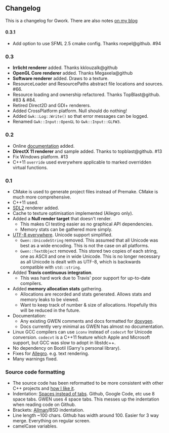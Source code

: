 
Changelog
---------

This is a changelog for Gwork. There are also notes [on my blog][blog]

#### 0.3.1

- Add option to use SFML 2.5 cmake config. Thanks roepel@github. #94

### 0.3

- **Irrlicht renderer** added. Thanks kklouzalk@github
- **OpenGL Core renderer** added. Thanks Megaxela@github
- **Software renderer** added. Draws to a texture.
- ResourceLoader and ResourcePaths abstract file locations and sources. #66.
- Resource loading and ownership refactored. Thanks TopBlast@github. #83 & #84.
- Retired Direct2D and GDI+ renderers.
- Added CrossPlatform platform. Null should do nothing!
- Added `Gwk::Log::Write()` so that error messages can be logged.
- Renamed `Gwk::Input::OpenGL` to `Gwk::Input::GLFW3`.

### 0.2

- Online [documentation][docs] added.
- **DirectX 11 renderer** and sample added. Thanks to topblast@github. #13
- Fix Windows platform. #13
- C++11 `override` used everywhere applicable to marked overridden virtual functions.

### 0.1

- CMake is used to generate project files instead of Premake. CMake is much more
  comprehensive.
- C++11 used.
- [SDL2][sdl2] renderer added.
- Cache to texture optimisation implemented (Allegro only).
- Added a **Null render target** that doesn't render.
  - This makes CI testing easier as no graphical API dependencies.
  - Memory stats can be gathered more simply.
- [UTF-8 everywhere][5]. Unicode support simplified.
  - `Gwen::UnicodeString` removed. This assumed that all Unicode was best as a
    wide encoding. This is not the case on all platforms.
  - `Gwen::TextObject` removed. This stored two copies of each string, one as
    ASCII and one in wide Unicode. This is no longer necessary as all Unicode
    is dealt with as UTF-8, which is backwards compatible with `std::string`.
- Added **Travis continuous integration**.
  - This was hard work due to Travis' poor support for up-to-date compilers.
- Added **memory allocation stats** gathering.
  - Allocations are recorded and stats generated. Allows stats and memory leaks to be viewed.
  - Want to keep track of number & size of allocations. Hopefully this will be reduced in the future.
- Documentation:
  - Any existing GWEN comments and docs formatted for [doxygen](http://doxygen.org).
  - Docs currently very minimal as GWEN has almost no documentation.
- Linux GCC compilers can use `iconv` instead of `codecvt` for Unicode conversion. `codecvt`
  is a C++11 feature which Apple and Microsoft support, but GCC was slow to adopt in libstdc++.
- No dependency on Bootil (Garry's personal library).
- Fixes for [Allegro][al5]. e.g. text rendering.
- Many warnings fixed.

### Source code formatting

* The source code has been reformatted to be more consistent with other C++
  projects and [how I like it][1].
* Indentation: [Spaces instead of tabs](http://www.jwz.org/doc/tabs-vs-spaces.html).
  Github, Google Code, etc use 8 space tabs. GWEN uses 4 space tabs. This
  messes up the indentation when reading code on Github.
* Brackets: [Allman][2]/BSD indentation.
* Line length ~100 chars. Github has width around 100. Easier for 3 way merge. Everything
  on regular screen.
* camelCase variables.


[gwen]: https://github.com/garrynewman/GWEN
[sdl2]: https://www.libsdl.org/
[sfml2]: http://www.sfml-dev.org
[al5]: http://alleg.sourceforge.net
[issues]: https://github.com/billyquith/GWork/issues "Bugs/Issues"
[1]: http://www.codinghorror.com/blog/2009/04/death-to-the-space-infidels.html "Interesting article on consistency"
[2]: http://en.wikipedia.org/wiki/Indent_style#Allman_style "Not uncommon"
[5]: http://www.utf8everywhere.org "Why you should use UTF8 everywhere."
[6]: http://industriousone.com/premake
[blog]: http://chinbilly.blogspot.co.uk/search/label/gwork
[docs]: https://billyquith.github.io/GWork/
